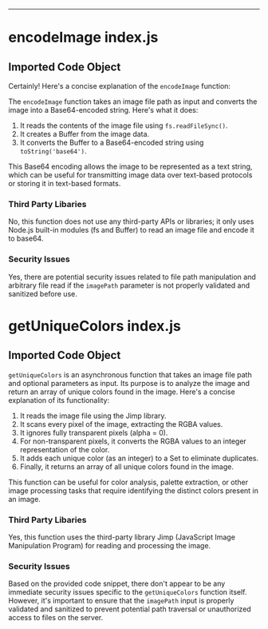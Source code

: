 
  
  
  
  
  
  
  
  
  
  

---
# encodeImage index.js
## Imported Code Object
Certainly! Here's a concise explanation of the `encodeImage` function:

The `encodeImage` function takes an image file path as input and converts the image into a Base64-encoded string. Here's what it does:

1. It reads the contents of the image file using `fs.readFileSync()`.
2. It creates a Buffer from the image data.
3. It converts the Buffer to a Base64-encoded string using `toString('base64')`.

This Base64 encoding allows the image to be represented as a text string, which can be useful for transmitting image data over text-based protocols or storing it in text-based formats.

### Third Party Libaries

No, this function does not use any third-party APIs or libraries; it only uses Node.js built-in modules (fs and Buffer) to read an image file and encode it to base64.

### Security Issues

Yes, there are potential security issues related to file path manipulation and arbitrary file read if the `imagePath` parameter is not properly validated and sanitized before use.

# getUniqueColors index.js
## Imported Code Object
`getUniqueColors` is an asynchronous function that takes an image file path and optional parameters as input. Its purpose is to analyze the image and return an array of unique colors found in the image. Here's a concise explanation of its functionality:

1. It reads the image file using the Jimp library.
2. It scans every pixel of the image, extracting the RGBA values.
3. It ignores fully transparent pixels (alpha = 0).
4. For non-transparent pixels, it converts the RGBA values to an integer representation of the color.
5. It adds each unique color (as an integer) to a Set to eliminate duplicates.
6. Finally, it returns an array of all unique colors found in the image.

This function can be useful for color analysis, palette extraction, or other image processing tasks that require identifying the distinct colors present in an image.

### Third Party Libaries

Yes, this function uses the third-party library Jimp (JavaScript Image Manipulation Program) for reading and processing the image.

### Security Issues

Based on the provided code snippet, there don't appear to be any immediate security issues specific to the `getUniqueColors` function itself. However, it's important to ensure that the `imagePath` input is properly validated and sanitized to prevent potential path traversal or unauthorized access to files on the server.

  
  